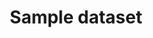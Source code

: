 ---
title: Sample dataset
publisher:
  name: Sample Department
description: This is an example dataset that comes with a new installation of JKAN
distribution:
  - title: Air Monitoring Stations CSV
    downloadURL: 'http://data.phl.opendata.arcgis.com/datasets/1839b35258604422b0b520cbb668df0d_0.csv'
    format: csv
  - title: Air Monitoring Stations Shapefile
    downloadURL: 'http://data.phl.opendata.arcgis.com/datasets/1839b35258604422b0b520cbb668df0d_0.zip'
    format: shp
  - title: Air Monitoring Stations GeoService
    downloadURL: 'https://services.arcgis.com/fLeGjb7u4uXqeF9q/arcgis/rest/services/Air_Monitoring_Stations/FeatureServer/0/query'
    format: api
theme:
  - Education
contactPoint:
  fn: Tim Wisniewski
  hasEmail: tim@timwis.com
---